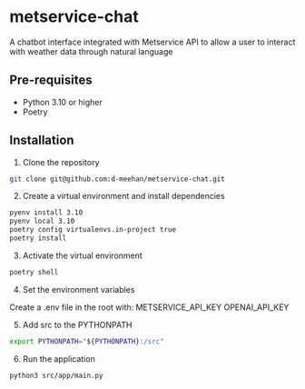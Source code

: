# metservice-chat
A chatbot interface integrated with Metservice API to allow a user to interact with weather data through natural language

## Pre-requisites
- Python 3.10 or higher
- Poetry

## Installation
1. Clone the repository

```zsh
git clone git@github.com:d-meehan/metservice-chat.git
```

2. Create a virtual environment and install dependencies

```zsh
pyenv install 3.10
pyenv local 3.10
poetry config virtualenvs.in-project true
poetry install
```

3. Activate the virtual environment

```zsh
poetry shell
```

4. Set the environment variables

Create a .env file in the root with:
METSERVICE_API_KEY
OPENAI_API_KEY

5. Add src to the PYTHONPATH

```zsh
export PYTHONPATH="${PYTHONPATH}:/src"
```

6. Run the application

```zsh
python3 src/app/main.py
```
